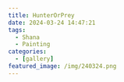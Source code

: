 ```yaml
---
title: HunterOrPrey
date: 2024-03-24 14:47:21
tags:
  - Shana
  - Painting
categories:
  - [gallery]
featured_image: /img/240324.png
---
```

